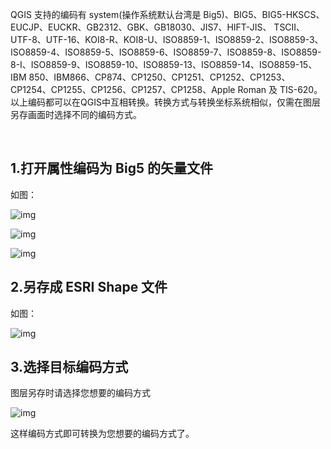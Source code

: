 QGIS 支持的编码有 system(操作系统默认台湾是  Big5)、BIG5、BIG5-HKSCS、EUCJP、EUCKR、GB2312、GBK、GB18030、JIS7、HIFT-JIS、  TSCII、UTF-8、UTF-16、KOI8-R、KOI8-U、ISO8859-1、ISO8859-2、ISO8859-3、ISO8859-4、ISO8859-5、ISO8859-6、ISO8859-7、ISO8859-8、ISO8859-8-I、ISO8859-9、ISO8859-10、ISO8859-13、ISO8859-14、ISO8859-15、IBM  850、IBM866、CP874、CP1250、CP1251、CP1252、CP1253、CP1254、CP1255、CP1256、CP1257、CP1258、Apple Roman 及 TIS-620。以上编码都可以在QGIS中互相转换。转换方式与转换坐标系统相似，仅需在图层另存画面时选择不同的编码方式。

​    

## 1.打开属性编码为 Big5 的矢量文件

如图：

![img](https://image.malagis.com/pic/gis/qgis-handbook-2-2/image298.jpg)

![img](https://image.malagis.com/pic/gis/2017-07-29_22_17_23_1501337843.27973.jpg)

![img](https://image.malagis.com/pic/gis/qgis-handbook-2-2/image300.jpg)

## 2.另存成 ESRI Shape 文件

如图：

![img](https://image.malagis.com/pic/gis/qgis-handbook-2-2/image301.jpg)

  

## 3.选择目标编码方式

图层另存时请选择您想要的编码方式

![img](https://image.malagis.com/pic/gis/qgis-handbook-2-2/image302.jpg)

这样编码方式即可转换为您想要的编码方式了。